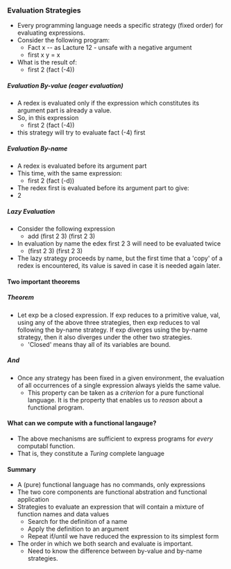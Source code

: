 ### Evaluation Strategies



- Every programming language needs a specific strategy (fixed order) for evaluating expressions.
- Consider the following program:
  - Fact x -- as Lacture 12 - unsafe with a negative argument
  - first x y = x 
- What is the result of:
  - first 2 (fact (-4))

##### Evaluation By-value (eager evaluation)

- A redex is evaluated only if the expression which constitutes its argument part is already a value.
- So, in this expression
  - first 2 (fact (-4))
- this strategy will try to evaluate fact (-4) first

##### Evaluation By-name

- A redex is evaluated before its argument part
- This time, with the same expression:
  - first 2 (fact (-d))
- The redex first is evaluated before its argument part to give:
- 2

##### Lazy Evaluation

- Consider the following expression
  - add (first 2 3) (first 2 3)
- In evaluation by name the edex first 2 3 will need to be evaluated twice
  - (first 2 3) (first 2 3)
- The lazy strategy proceeds by name, but the first time that a 'copy' of a redex is encountered, its value is saved in case it is needed again later.



#### Two important theorems

##### Theorem

- Let exp be a closed expression. If exp reduces to a primitive value, val, using any of the above three strategies, then exp reduces to val following the by-name strategy. If exp diverges using the by-name strategy, then it also diverges under the other two strategies.
  - 'Closed' means thay all of its variables are bound.

##### And

- Once any strategy has been fixed in a given environment, the evaluation of all occurrences of a single expression always yields the same value.
  - This property can be taken as a *criterion* for a pure functional language. It is the property that enables us to *reason* about a functional program.



#### What can we compute with a functional langauge?

- The above mechanisms are sufficient to express programs for *every* computabl function.
- That is, they constitute a *Turing* complete language



#### Summary

- A (pure) functional language has no commands, only expressions
- The two core components are functional abstration and functional application
- Strategies to evaluate an expression that will contain a mixture of function names and data values
  - Search for the definition of a name
  - Apply the definition to an argument
  - Repeat if/until we have reduced the expression to its simplest form
- The order in which we both search and evaluate is important.
  - Need to know the difference between by-value and by-name strategies.

